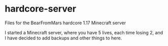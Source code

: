 # hardcore-server
Files for the BearFromMars hardcore 1.17 Minecraft server

I started a Minecraft server, where you have 5 lives, each time losing 2, and I have decided to add backups and other things to here.
